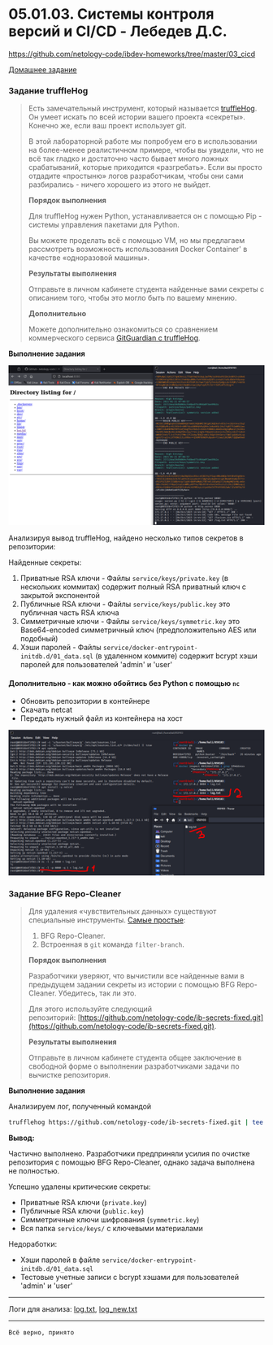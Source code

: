 # 05.01.03. Системы контроля версий и CI/CD - Лебедев Д.С.
https://github.com/netology-code/ibdev-homeworks/tree/master/03_cicd

[Домашнее задание](_att/050103/050103_Домашнее%20задание%20к%20занятию%201.3.%20Системы%20контроля%20версий%20и%20CICD.pdf)
### Задание truffleHog

> Есть замечательный инструмент, который называется [truffleHog](https://github.com/dxa4481/truffleHog). Он умеет искать по всей истории вашего проекта «секреты». Конечно же, если ваш проект использует git.
> 
> В этой лабораторной работе мы попробуем его в использовании на более-менее реалистичном примере, чтобы вы увидели, что не всё так гладко и достаточно часто бывает много ложных срабатываний, которые приходится «разгребать». Если вы просто отдадите «простыню» логов разработчикам, чтобы они сами разбирались - ничего хорошего из этого не выйдет.
> 
> **Порядок выполнения**
> 
> Для truffleHog нужен Python, устанавливается он с помощью Pip - системы управления пакетами для Python.
> 
> Вы можете проделать всё с помощью VM, но мы предлагаем рассмотреть возможность использования Docker Container' в качестве «одноразовой машины».
> 
> **Результаты выполнения**
> 
> Отправьте в личном кабинете студента найденные вами секреты с описанием того, чтобы это могло быть по вашему мнению.
> 
> **Дополнительно**
> 
> Можете дополнительно ознакомиться со сравнением коммерческого сервиса [GitGuardian c truffleHog](https://www.gitguardian.com/gitguardian-vs-trufflehog-alternatives).

**Выполнение задания**

![](_att/050103/050103-01-01.png)  

Анализируя вывод truffleHog, найдено несколько типов секретов в репозитории:

Найденные секреты:
1. Приватные RSA ключи - Файлы `service/keys/private.key` (в нескольких коммитах) содержит полный RSA приватный ключ с закрытой экспонентой
2. Публичные RSA ключи - Файлы `service/keys/public.key` это публичная часть RSA ключа
3. Симметричные ключи - Файлы `service/keys/symmetric.key` это Base64-encoded симметричный ключ (предположительно AES или подобный)
4. Хэши паролей - Файлы `service/docker-entrypoint-initdb.d/01_data.sql` (в удаленном коммите) содержит bcrypt хэши паролей для пользователей 'admin' и 'user'

#### Дополнительно - как можно обойтись без Python с помощью `nc`

- Обновить репозитории в контейнере
- Скачать netcat
- Передать нужный файл из контейнера на хост

![](_att/050103/050103-01-02.png)

### Задание BFG Repo-Cleaner

> Для удаления «чувствительных данных» существуют специальные инструменты. [Самые простые](https://docs.github.com/en/github/authenticating-to-github/removing-sensitive-data-from-a-repository):
> 
> 1. BFG Repo-Cleaner.
> 2. Встроенная в `git` команда `filter-branch`.
> 
> **Порядок выполнения**
> 
> Разработчики уверяют, что вычистили все найденные вами в предыдущем задании секреты из истории с помощью BFG Repo-Cleaner. Убедитесь, так ли это.
> 
> Для этого используйте следующий репозиторий: [https://github.com/netology-code/ib-secrets-fixed.git](https://github.com/netology-code/ib-secrets-fixed.git).
> 
> **Результаты выполнения**
> 
> Отправьте в личном кабинете студента общее заключение в свободной форме о выполнении разработчиками задачи по вычистке репозитория.

**Выполнение задания**

Анализируем лог, полученный командой
```sh
trufflehog https://github.com/netology-code/ib-secrets-fixed.git | tee -a log_new.txt
```

**Вывод:**

Частично выполнено. Разработчики предприняли усилия по очистке репозитория с помощью BFG Repo-Cleaner, однако задача выполнена не полностью.

Успешно удалены критические секреты:
- Приватные RSA ключи (`private.key`)
- Публичные RSA ключи (`public.key`) 
- Симметричные ключи шифрования (`symmetric.key`)
- Вся папка `service/keys/` с ключевыми материалами

Недоработки:
- Хэши паролей в файле `service/docker-entrypoint-initdb.d/01_data.sql`
- Тестовые учетные записи с bcrypt хэшами для пользователей 'admin' и 'user'

---
Логи для анализа: [log.txt](_att/050103/050103_log.txt), [log_new.txt](_att/050103/050103_log_new.txt)

---
```
Всё верно, принято
```